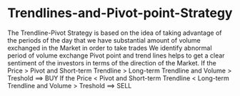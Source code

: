 # Trendlines-and-Pivot-point-Strategy
The Trendline-Pivot Strategy is based on the idea of taking advantage of the periods of the day that we have substantial amount of volume exchanged in the Market in order to take trades We identify abnormal period of volume exchange  Pivot point and trend lines helps to get a clear sentiment of the investors in terms of the direction of the Market.  If the Price > Pivot and Short-term Trendline > Long-term Trendline and Volume > Treshold ==> BUY  If the Price &lt; Pivot and Short-term Trendline &lt; Long-term Trendline and Volume > Treshold ==> SELL

